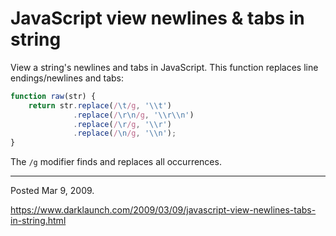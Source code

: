 # JavaScript view newlines & tabs in string

View a string's newlines and tabs in JavaScript. This function replaces line endings/newlines and tabs:

```javascript
function raw(str) {
    return str.replace(/\t/g, '\\t')
              .replace(/\r\n/g, '\\r\\n')
              .replace(/\r/g, '\\r')
              .replace(/\n/g, '\\n');
}
```

The `/g` modifier finds and replaces all occurrences.

---

Posted Mar 9, 2009.

https://www.darklaunch.com/2009/03/09/javascript-view-newlines-tabs-in-string.html